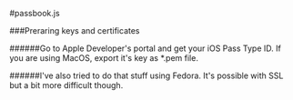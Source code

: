 #passbook.js

###Preraring keys and certificates

######Go to Apple Developer's portal and get your iOS Pass Type ID. If you are using MacOS, export it's key as *.pem file.

######I've also tried to do that stuff using Fedora. It's possible with SSL but a bit more difficult though.
